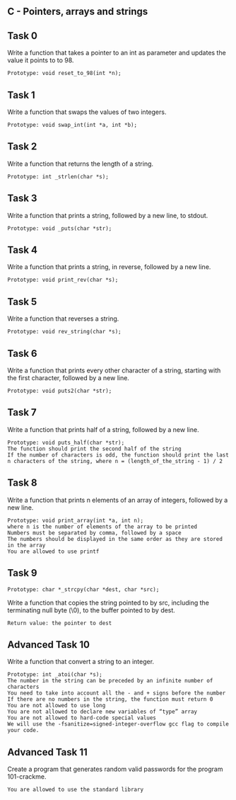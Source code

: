 C - Pointers, arrays and strings
---------------------------------------
Task 0
------------
Write a function that takes a pointer to an int as parameter and updates the value it points to to 98.

    Prototype: void reset_to_98(int *n);

Task 1
------------
Write a function that swaps the values of two integers.

    Prototype: void swap_int(int *a, int *b);

Task 2
------------
Write a function that returns the length of a string.

    Prototype: int _strlen(char *s);

Task 3
----------
Write a function that prints a string, followed by a new line, to stdout.

    Prototype: void _puts(char *str);

Task 4
-----------
Write a function that prints a string, in reverse, followed by a new line.

    Prototype: void print_rev(char *s);

Task 5
--------------
Write a function that reverses a string.

    Prototype: void rev_string(char *s);

Task 6
--------------
Write a function that prints every other character of a string, starting with the first character, followed by a new line.

    Prototype: void puts2(char *str);

Task 7
----------------
Write a function that prints half of a string, followed by a new line.

    Prototype: void puts_half(char *str);
    The function should print the second half of the string
    If the number of characters is odd, the function should print the last n characters of the string, where n = (length_of_the_string - 1) / 2


Task 8
-------------------
Write a function that prints n elements of an array of integers, followed by a new line.

    Prototype: void print_array(int *a, int n);
    where n is the number of elements of the array to be printed
    Numbers must be separated by comma, followed by a space
    The numbers should be displayed in the same order as they are stored in the array
    You are allowed to use printf

Task 9
--------------

    Prototype: char *_strcpy(char *dest, char *src);

Write a function that copies the string pointed to by src, including the terminating null byte (\0), to the buffer pointed to by dest.

    Return value: the pointer to dest

Advanced Task 10
--------------------
Write a function that convert a string to an integer.

    Prototype: int _atoi(char *s);
    The number in the string can be preceded by an infinite number of characters
    You need to take into account all the - and + signs before the number
    If there are no numbers in the string, the function must return 0
    You are not allowed to use long
    You are not allowed to declare new variables of “type” array
    You are not allowed to hard-code special values
    We will use the -fsanitize=signed-integer-overflow gcc flag to compile your code.


Advanced Task 11
--------------------
Create a program that generates random valid passwords for the program 101-crackme.

    You are allowed to use the standard library

